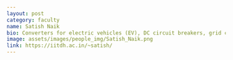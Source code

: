 ```yaml
---
layout: post
category: faculty
name: Satish Naik
bio: Converters for electric vehicles (EV), DC circuit breakers, grid connected multilevel inverters, high voltage power electronics, and power converter control
image: assets/images/people_img/Satish_Naik.png
link: https://iitdh.ac.in/~satish/
---
```

